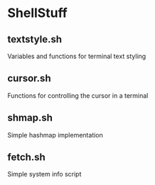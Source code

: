 # ShellStuff

## textstyle.sh
Variables and functions for terminal text styling

## cursor.sh
Functions for controlling the cursor in a terminal

## shmap.sh
Simple hashmap implementation

## fetch.sh
Simple system info script